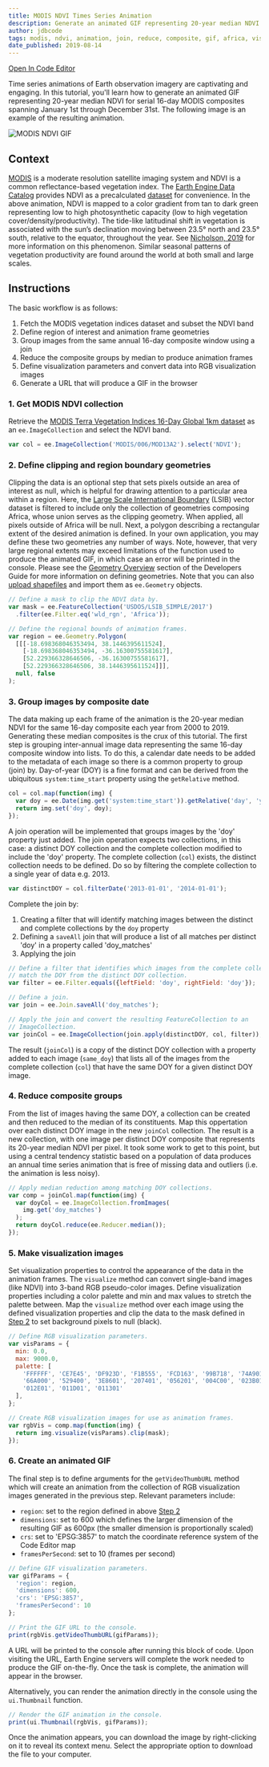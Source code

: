 ```yaml
---
title: MODIS NDVI Times Series Animation
description: Generate an animated GIF representing 20-year median NDVI for serial 16-day MODIS composites spanning January 1st through December 31st.
author: jdbcode
tags: modis, ndvi, animation, join, reduce, composite, gif, africa, visualization
date_published: 2019-08-14
---
```

<!--
Copyright 2019 Google LLC

Licensed under the Apache License, Version 2.0 (the "License");
you may not use this file except in compliance with the License.
You may obtain a copy of the License at

    https://www.apache.org/licenses/LICENSE-2.0

Unless required by applicable law or agreed to in writing, software
distributed under the License is distributed on an "AS IS" BASIS,
WITHOUT WARRANTIES OR CONDITIONS OF ANY KIND, either express or implied.
See the License for the specific language governing permissions and
limitations under the License.
-->

[Open In Code Editor](https://code.earthengine.google.com/71b14acfca89099a010adceef8f7f9bb)

Time series animations of Earth observation imagery are captivating and
engaging. In this tutorial, you'll learn how to generate an animated GIF
representing 20-year median NDVI for serial 16-day MODIS composites spanning
January 1st through December 31st. The following image is an example of the
resulting animation. 

![MODIS NDVI GIF](https://storage.googleapis.com/earthengine-community/tutorials/modis-ndvi-time-series-animation/modis-ndvi-time-series-animation.gif)

## Context

[MODIS](https://modis.gsfc.nasa.gov/) is a moderate resolution satellite imaging
system and NDVI is a common reflectance-based vegetation index. The
[Earth Engine Data Catalog](https://developers.google.com/earth-engine/datasets/)
provides NDVI as a precalculated
[dataset](https://developers.google.com/earth-engine/datasets/catalog/MODIS_006_MOD13A2)
for convenience. In the above animation, NDVI is mapped to a color gradient from
tan to dark green representing low to high photosynthetic capacity (low to high
vegetation cover/density/productivity). The tide-like latitudinal shift in
vegetation is associated with the sun’s declination moving between 23.5&deg;
north and 23.5&deg; south, relative to the equator, throughout the year. See
[Nicholson, 2019](https://journals.ametsoc.org/doi/full/10.1175/BAMS-D-16-0287.1)
for more information on this phenomenon. Similar seasonal patterns of vegetation
productivity are found around the world at both small and large scales.

## Instructions

The basic workflow is as follows:

1. Fetch the MODIS vegetation indices dataset and subset the NDVI band
2. Define region of interest and animation frame geometries
3. Group images from the same annual 16-day composite window using a join
4. Reduce the composite groups by median to produce animation frames
5. Define visualization parameters and convert data into RGB visualization
images
6. Generate a URL that will produce a GIF in the browser

### 1. Get MODIS NDVI collection

Retrieve the [MODIS Terra Vegetation Indices 16-Day Global 1km dataset](https://developers.google.com/earth-engine/datasets/catalog/MODIS_006_MOD13A2)
as an `ee.ImageCollection` and select the NDVI band.

```js
var col = ee.ImageCollection('MODIS/006/MOD13A2').select('NDVI');
```

### 2. Define clipping and region boundary geometries

Clipping the data is an optional step that sets pixels outside an area of
interest as null, which is helpful for drawing attention to a particular area
within a region. Here, the [Large Scale International Boundary](https://developers.google.com/earth-engine/datasets/catalog/USDOS_LSIB_SIMPLE_2017)
(LSIB) vector dataset is filtered to include only the collection of geometries
composing Africa, whose union serves as the clipping geometry. When applied, all
pixels outside of Africa will be null. Next, a polygon describing a rectangular
extent of the desired animation is defined. In your own application, you may
define these two geometries any number of ways. Note, however, that very large
regional extents may exceed limitations of the function used to produce the
animated GIF, in which case an error will be printed in the console. Please see
the [Geometry Overview](https://developers.google.com/earth-engine/geometries)
section of the Developers Guide for more information on defining geometries.
Note that you can also
[upload shapefiles](https://developers.google.com/earth-engine/importing#uploading-table-assets)
and import them as `ee.Geometry` objects.

```js
// Define a mask to clip the NDVI data by.
var mask = ee.FeatureCollection('USDOS/LSIB_SIMPLE/2017')
  .filter(ee.Filter.eq('wld_rgn', 'Africa'));

// Define the regional bounds of animation frames.
var region = ee.Geometry.Polygon(
  [[[-18.698368046353494, 38.1446395611524],
    [-18.698368046353494, -36.16300755581617],
    [52.229366328646506, -36.16300755581617],
    [52.229366328646506, 38.1446395611524]]],
  null, false
);
```

### 3. Group images by composite date

The data making up each frame of the animation is the 20-year median NDVI for
the same 16-day composite each year from 2000 to 2019. Generating these median
composites is the crux of this tutorial. The first step is grouping inter-annual
image data representing the same 16-day composite window into lists. To do this,
a calendar date needs to be added to the metadata of each image so there is a
common property to group (join) by. Day-of-year (DOY) is a fine format and can
be derived from the ubiquitous `system:time_start` property using the
`getRelative` method.

```js
col = col.map(function(img) {
  var doy = ee.Date(img.get('system:time_start')).getRelative('day', 'year');
  return img.set('doy', doy);
});
```

A join operation will be implemented that groups images by the 'doy' property
just added. The join operation  expects two collections, in this case: a
distinct DOY collection and the complete collection modified to include the
'doy' property. The complete collection (`col`) exists, the distinct collection
needs to be defined. Do so by filtering the complete collection to a single year
of data e.g. 2013. 

```js
var distinctDOY = col.filterDate('2013-01-01', '2014-01-01');
```

Complete the join by:

1. Creating a filter that will identify matching images between the distinct and
complete collections by the `doy` property
2. Defining a `saveAll` join that will produce a list of all matches per
distinct 'doy' in a property called 'doy_matches'
3. Applying the join

```js
// Define a filter that identifies which images from the complete collection
// match the DOY from the distinct DOY collection.
var filter = ee.Filter.equals({leftField: 'doy', rightField: 'doy'});

// Define a join.
var join = ee.Join.saveAll('doy_matches');

// Apply the join and convert the resulting FeatureCollection to an
// ImageCollection.
var joinCol = ee.ImageCollection(join.apply(distinctDOY, col, filter));
```

The result (`joinCol`) is a copy of the distinct DOY collection with a property
added to each image (`same_doy`) that lists all of the images from the complete
collection (`col`) that have the same DOY for a given distinct DOY image.

### 4. Reduce composite groups

From the list of images having the same DOY, a collection can be created and
then reduced to the median of its constituents. Map this oppertation over each
distinct DOY image in the new `joinCol` collection. The result is a new
collection, with one image per distinct DOY composite that represents its
20-year median NDVI per pixel. It took some work to get to this point, but using
a central tendency statistic based on a population of data produces an annual
time series animation that is free of missing data and outliers
(i.e. the animation is less noisy).

```js
// Apply median reduction among matching DOY collections.
var comp = joinCol.map(function(img) {
  var doyCol = ee.ImageCollection.fromImages(
    img.get('doy_matches')
  );
  return doyCol.reduce(ee.Reducer.median());
});
```

### 5. Make visualization images

Set visualization properties to control the appearance of the data in the
animation frames. The `visualize` method can convert single-band images
(like NDVI) into 3-band RGB pseudo-color images. Define visualization properties
including a color palette and min and max values to stretch the palette between.
Map the `visualize` method over each image using the defined visualization
properties and clip the data to the mask defined in
[Step 2](#2-define-clipping-and-region-boundary-geometries)
to set background pixels to null (black).

```js
// Define RGB visualization parameters.
var visParams = {
  min: 0.0,
  max: 9000.0,
  palette: [
    'FFFFFF', 'CE7E45', 'DF923D', 'F1B555', 'FCD163', '99B718', '74A901',
    '66A000', '529400', '3E8601', '207401', '056201', '004C00', '023B01',
    '012E01', '011D01', '011301'
  ],
};

// Create RGB visualization images for use as animation frames.
var rgbVis = comp.map(function(img) {
  return img.visualize(visParams).clip(mask);
});
```

### 6. Create an animated GIF

The final step is to define arguments for the `getVideoThumbURL` method which
will create an animation from the collection of RGB visualization images
generated in the previous step. Relevant parameters include:

- `region`: set to the region defined in above [Step 2](#2-define-clipping-and-region-boundary-geometries)
- `dimensions`: set to 600 which defines the larger dimension of the resulting GIF as 600px (the smaller dimension
is proportionally scaled)
- `crs`: set to 'EPSG:3857' to match the coordinate reference system of the Code Editor map
- `framesPerSecond`: set to 10 (frames per second)

```js
// Define GIF visualization parameters.
var gifParams = {
  'region': region,
  'dimensions': 600,
  'crs': 'EPSG:3857',
  'framesPerSecond': 10
};

// Print the GIF URL to the console.
print(rgbVis.getVideoThumbURL(gifParams));
```

A URL will be printed to the console after running this block of code. Upon
visiting the URL, Earth Engine servers will complete the work needed to produce
the GIF on-the-fly. Once the task is complete, the animation will appear in the
browser.

Alternatively, you can render the animation directly in the console using the
`ui.Thumbnail` function.

```js
// Render the GIF animation in the console.
print(ui.Thumbnail(rgbVis, gifParams));
```

Once the animation appears, you can download the image by right-clicking on it
to reveal its context menu. Select the appropriate option to download the
file to your computer.

